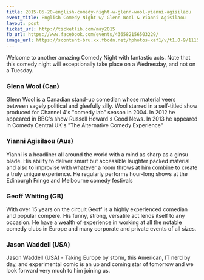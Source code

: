```yaml
---
title: 2015-05-20-english-comedy-night-w-glenn-wool-yianni-agisilaou
event_title: English Comedy Night w/ Glenn Wool & Yianni Agisilaou
layout: post
ticket_url: http://ticketlib.com/may2015
fb_url: https://www.facebook.com/events/436582156503229/
image_url: https://scontent-bru.xx.fbcdn.net/hphotos-xaf1/v/t1.0-9/11156193_906823579380702_2729299039769944726_n.jpg?oh=a922a88d957c20e081332e3053234ae9&oe=55C296F5
---
```


Welcome to another amazing Comedy Night with fantastic acts.  Note that this comedy night will exceptionally take place on a Wednesday, and not on a Tuesday.

### Glenn Wool (Can)
Glenn Wool is a Canadian stand-up comedian whose material veers between sagely political and gleefully silly. Wool starred in a self-titled show produced for Channel 4's "comedy lab" season in 2004. In 2012 he appeared in BBC's show Russell Howard's Good News. In 2013 he appeared in Comedy Central UK's "The Alternative Comedy Experience"

### Yianni Agisilaou (Aus)
Yianni is a headliner all around the world with a mind as sharp as a ginsu blade. His ability to deliver smart but accessible laughter packed material and also to improvise with whatever a room throws at him combine to create a truly unique experience. He regularly performs hour-long shows at the Edinburgh Fringe and Melbourne comedy festivals

### Geoff Whiting (GB)
With over 15 years on the circuit Geoff is a highly experienced comedian and popular compere. His funny, strong, versatile act lends itself to any occasion. He have a wealth of experience in working at all the notable comedy clubs in Europe and many corporate and private events of all sizes.

### Jason Waddell (USA)
Jason Waddell (USA) - Taking Europe by storm, this American, IT nerd by day, and experimental comic is an up and coming star of tomorrow and we look forward very much to him joining us.